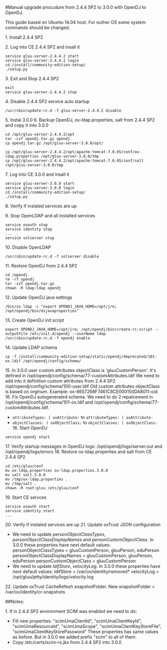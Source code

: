 #Manual upgrade procudure from 2.4.4 SP2 to 3.0.0 with OpenDJ to OpenDJ.

This guide based on Ubuntu 14.04 host. For outher OS some system commands should be changed.

1\. Install 2.4.4 SP2

2\. Log into CE 2.4.4 SP2 and insall it
```
service gluu-server-2.4.4.2 start
service gluu-server-2.4.4.2 login
cd /install/community-edition-setup/
./setup.py
```
3\. Exit and Stop 2.4.4 SP2
```
exit
service gluu-server-2.4.4.2 stop
```
4\. Disable 2.4.4 SP2 service auto startup
```
/usr/sbin/update-rc.d -f gluu-server-2.4.4.2 disable
```
5\. Instal 3.0.0
6\. Backup OpenDJ, ox-ldap.properties, salt from 2.4.4 SP2 and copy it into 3.0.0
```
cd /opt/gluu-server-2.4.4.2/opt
tar -czf opendj.tar.gz opendj
cp opendj.tar.gz /opt/gluu-server-3.0.0/opt/

cp /opt/gluu-server-2.4.4.2/opt/apache-tomcat-7.0.65/conf/ox-ldap.properties /opt/gluu-server-3.0.0/tmp
cp /opt/gluu-server-2.4.4.2/opt/apache-tomcat-7.0.65/conf/salt /opt/gluu-server-3.0.0/tmp
```
7\. Log into CE 3.0.0 and insall it
```
service gluu-server-3.0.0 start
service gluu-server-3.0.0 login
cd /install/community-edition-setup/
./setup.py
```
8\. Verify if instaled services are up

9\. Stop OpenLDAP and all installed services
```
service oxauth stop
service identity stop
...
service solserver stop
```
10\. Disable OpenLDAP
```
/usr/sbin/update-rc.d -f solserver disable
```
11\. Restore OpenDJ from 2.4.4 SP2
```
cd /opendj
rm -rf opendj
tar -xzf opendj.tar.gz
chown -R ldap:ldap opendj
```
12\. Update OpenDJ java settings
```
/bin/su ldap -c "export OPENDJ_JAVA_HOME=/opt/jre; /opt/opendj/bin/dsjavaproperties"
```
13\. Create OpenDJ init script
```
export OPENDJ_JAVA_HOME=/opt/jre; /opt/opendj/bin/create-rc-script --outputFile /etc/init.d/opendj --userName ldap
/usr/sbin/update-rc.d -f opendj enable
```
14\. Update LDAP schema
```
cp -f /install/community-edition-setup/static/opendj/deprecated/101-ox.ldif /opt/opendj/config/schema/
```
15\. In 3.0.0 user custom attributes objectClass is 'gluuCustomPerson'. It's defined in /opt/opendj/config/schema/77-customAttributes.ldif We need to add into it definition custom attributes from 2.4.4 SP2 /opt/opendj/config/schema/100-user.ldif Old custom attributes objectClass is based on orgInum. Example: ox-6657268F7461C8CE000150DA8011-oid
16\. Fix OpenDJ autogenerated schema. We need to do 2 repalcement in /opt/opendj/config/schema/101-ox.ldif and /opt/opendj/config/schema/77-customAttributes.ldif.
 - `attributeTypes: ( oxAttribute:` to `attributeTypes: ( oxAttribute-`
 - `objectClasses: ( oxObjectClass:` to `objectClasses: ( oxObjectClass-`
16\. Start OpenDJ
```
service opendj start
```
17\. Verify startup messages in OpenDJ logs: /opt/opendj/logs/server.out and /opt/opendj/logs/errors
18\. Restore ox-ldap.properties and salt from CE 2.4.4 SP2
```
cd /etc/gluu/conf
mv ox-ldap.properties ox-ldap.properties.3.0.0
mv salt salt.3.0.0
mv /tmp/ox-ldap.properties .
mv /tmp/salt .
chown -R root:gluu /etc/gluu/conf
```
19\. Start CE servces
```
service oxauth start
service identity start
...
```
20\. Verify if instaled services are up
21\. Update oxTrust JSON configuration
 - We need to update *personObjectClassTypes*, *personObjectClassDisplayNames* and  *personCustomObjectClass*.
   In  3.0.0 these properties have next default values:
   personObjectClassTypes = gluuCustomPerson, gluuPerson, eduPerson
   personObjectClassDisplayNames = gluuCustomPerson, gluuPerson, eduPerson
   personCustomObjectClass = gluuCustomPerson
 - We need to update *ldifStore*, *velocityLog*.
   In  3.0.0 these properties have next default values:
   ldifStore = /var/ox/identity/removed*
   velocityLog = /opt/gluu/jetty/identity/logs/velocity.log

22\. Update oxTrust CacheRefesh snapshotFolder.
   New snapshotFolder = /var/ox/identity/cr-snapshots

##Notes:

1\. If in 2.4.4 SP2 environment SCIM was enabled we need to do:
 - Fill new properties: "scimUmaClientId", "scimUmaClientKeyId", "scimUmaResourceId", "scimUmaScope", "scimUmaClientKeyStoreFile", "scimUmaClientKeyStorePassword"
   These properties has same values as before. But in 3.0.0 we added prefix "scim" to all of them.
 - Copy /etc/certs/scim-rs.jks from 2.4.4 SP2 into 3.0.0
